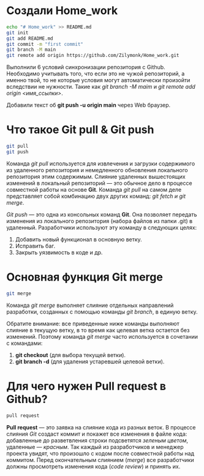 ﻿# Создали Home_work

```sh
echo "# Home_work" >> README.md
git init
git add README.md
git commit -m "first commit"
git branch -M main
git remote add origin https://github.com/Zilymonk/Home_work.git
```

Выполнили 6 условий синхронизации репозитория с Github. Необходимо учитывать того, что если это не чужой репозиторий, а именно твой, то не которые условия могут автоматически произойти вследствии не нужности. Такие как *git branch -M maim* и *git remote add origin <имя_ссылки>*.

Добавили текст об **git push -u origin main** через Web браузер.

# Что такое Git pull & Git push
```sh
git pull
git push
```
Команда *git pull* используется для извлечения и загрузки содержимого из удаленного репозитория и немедленного обновления локального репозитория этим содержимым. Слияние удаленных вышестоящих изменений в локальный репозиторий — это обычное дело в процессе совместной работы на основе **Git**. Команда *git pull* на самом деле представляет собой комбинацию двух других команд: *git fetch и git merge*.

*Git push* — это одна из консольных команд **Git**. Она позволяет передать изменения из локального репозитория (набора файлов из папки .git) в удаленный. Разработчики используют эту команду в следующих целях:
1. Добавить новый функционал в основную ветку.
2. Исправить баг.
3. Закрыть уязвимость в коде и др.

# Основная функция Git merge
```sh
git merge
```
Команда *git merge* выполняет слияние отдельных направлений разработки, созданных с помощью команды *git branch*, в единую ветку.

Обратите внимание: все приведенные ниже команды выполняют слияние в текущую ветку, в то время как целевая ветка остается без изменений. Поэтому команда *git merge* часто используется в сочетании с командами:
1. **git checkout** (для выбора текущей ветки).
2. **git branch -d** (для удаления устаревшей целевой ветки).

# Для чего нужен Pull request в Github?
```sh
pull request
```

**Pull request** — это заявка на слияние кода из разных веток. В процессе слияния *Git* создаст коммит и покажет все изменения в файле кода: добавленные до разветвления строки подсветятся *зеленым цветом*, удаленные — *красным*. Так каждый из разработчиков и менеджер проекта увидят, что произошло с кодом после совместной работы над коммитом. Перед окончательным слиянием (*merge*) все разработчики должны просмотреть изменения кода (*code review*) и принять их.